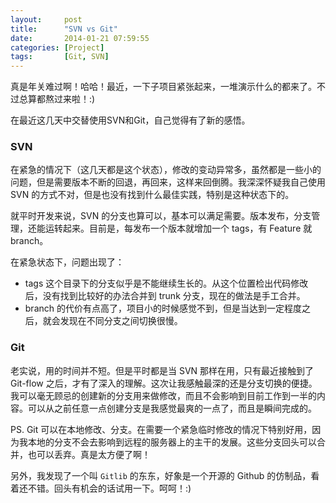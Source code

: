 ```yaml
---
layout:     post
title:      "SVN vs Git"
date:       2014-01-21 07:59:55
categories: [Project]
tags:       [Git, SVN]
---
```


真是年关难过啊！哈哈！最近，一下子项目紧张起来，一堆演示什么的都来了。不过总算都熬过来啦！:)

在最近这几天中交替使用SVN和Git，自己觉得有了新的感悟。
<!--more-->

### SVN

在紧急的情况下（这几天都是这个状态），修改的变动异常多，虽然都是一些小的问题，但是需要版本不断的回退，再回来，这样来回倒腾。我深深怀疑我自己使用 SVN 的方式不对，但是也没有找到什么最佳实践，特别是这种状态下的。

就平时开发来说，SVN 的分支也算可以，基本可以满足需要。版本发布，分支管理，还能运转起来。目前是，每发布一个版本就增加一个 tags，有 Feature 就 branch。

在紧急状态下，问题出现了：

- tags 这个目录下的分支似乎是不能继续生长的。从这个位置检出代码修改后，没有找到比较好的办法合并到 trunk 分支，现在的做法是手工合并。
- branch 的代价有点高了，项目小的时候感觉不到，但是当达到一定程度之后，就会发现在不同分支之间切换很慢。

### Git

老实说，用的时间并不短。但是平时都是当 SVN 那样在用，只有最近接触到了 Git-flow 之后，才有了深入的理解。这次让我感触最深的还是分支切换的便捷。我可以毫无顾忌的创建新的分支用来做修改，而且不会影响到目前工作到一半的内容。可以从之前任意一点创建分支是我感觉最爽的一点了，而且是瞬间完成的。

PS. Git 可以在本地修改、分支。在需要一个紧急临时修改的情况下特别好用，因为我本地的分支不会去影响到远程的服务器上的主干的发展。这些分支回头可以合并，也可以丢弃。真是太方便了啊！

另外，我发现了一个叫 `Gitlib` 的东东，好象是一个开源的 Github 的仿制品，看着还不错。回头有机会的话试用一下。呵呵！:)
